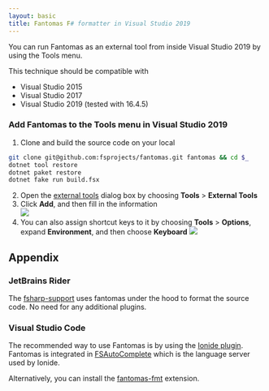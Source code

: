 ```yaml
---
layout: basic
title: Fantomas F# formatter in Visual Studio 2019
---
```


You can run Fantomas as an external tool from inside Visual Studio 2019 by using the Tools menu.

This technique should be compatible with

* Visual Studio 2015
* Visual Studio 2017
* Visual Studio 2019 (tested with 16.4.5)

### Add Fantomas to the Tools menu in Visual Studio 2019

1. Clone and build the source code on your local
```bash
git clone git@github.com:fsprojects/fantomas.git fantomas && cd $_
dotnet tool restore
dotnet paket restore
dotnet fake run build.fsx
```
2. Open the [external tools](https://docs.microsoft.com/en-us/visualstudio/ide/managing-external-tools?view=vs-2019) dialog box by choosing **Tools** > **External Tools**
3. Click **Add**, and then fill in the information<br>![](https://nikosbaxevanis.com/images/articles/2020-03-01-vs-external-command-fantomas-1.png)
4. You can also assign shortcut keys to it by choosing **Tools** > **Options**, expand **Environment**, and then choose **Keyboard** ![](https://nikosbaxevanis.com/images/articles/2020-03-01-vs-external-command-fantomas-2.png)

## Appendix

### JetBrains Rider

The [fsharp-support](https://github.com/JetBrains/fsharp-support) uses fantomas under the hood to format the source code. No need for any additional plugins.

### Visual Studio Code

The recommended way to use Fantomas is by using the [Ionide plugin](http://ionide.io/). Fantomas is integrated in [FSAutoComplete](https://github.com/fsharp/FsAutoComplete/) which is the language server used by Ionide.

Alternatively, you can install the [fantomas-fmt](https://marketplace.visualstudio.com/items?itemName=paolodellepiane.fantomas-fmt) extension.
